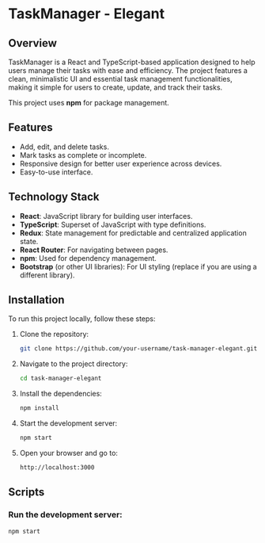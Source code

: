# TaskManager - Elegant

## Overview
TaskManager is a React and TypeScript-based application designed to help users manage their tasks with ease and efficiency. The project features a clean, minimalistic UI and essential task management functionalities, making it simple for users to create, update, and track their tasks.

This project uses **npm** for package management.

## Features
- Add, edit, and delete tasks.
- Mark tasks as complete or incomplete.
- Responsive design for better user experience across devices.
- Easy-to-use interface.

## Technology Stack
- **React**: JavaScript library for building user interfaces.
- **TypeScript**: Superset of JavaScript with type definitions.
- **Redux**: State management for predictable and centralized application state.
- **React Router**: For navigating between pages.
- **npm**: Used for dependency management.
- **Bootstrap** (or other UI libraries): For UI styling (replace if you are using a different library).

## Installation

To run this project locally, follow these steps:

1. Clone the repository:
    ```bash
    git clone https://github.com/your-username/task-manager-elegant.git
    ```

2. Navigate to the project directory:
    ```bash
    cd task-manager-elegant
    ```

3. Install the dependencies:
    ```bash
    npm install
    ```

4. Start the development server:
    ```bash
    npm start
    ```

5. Open your browser and go to:
    ```bash
    http://localhost:3000
    ```


## Scripts

### Run the development server:
```bash
npm start






